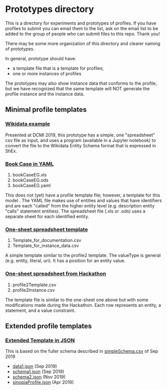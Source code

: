 # Prototypes directory

This is a directory for experiments and prototypes of profiles. If you have profiles to submit you can email them to the list, ask on the email list to be added to the group of people who can submit files to this repo. Thank you!

There may be some more organization of this directory and clearer naming of prototypes. 

In general, prototype should have: 
* a template file that is a template for profiles; 
* one or more instances of profiles

The prototypes may also show instance data that conforms to the profile, but we have recognized that the same template will NOT generate the profile instance and the instance data.

## Minimal profile templates

### [Wikidata example](wikidata_painting)

Presented at DCMI 2019, this prototype has a simple, one "spreadsheet" csv file as input, and uses a program (available in a Jupyter notebook) to convert the file to the Wikidata Entity Schema format that is expressed in ShEx.

### [Book Case in YAML](templateYAML)

1. bookCaseEG.xls
1. bookCaseEG.ods
1. bookCaseEG.yaml

This does not (yet) have a profile template file; however, a template for this model . The YAML file makes use of entities and values that have identifiers and are each "called" from the higher entity level (e.g. description entity "calls" statement entities). The spreadsheet file (.xls or .ods) uses a separate sheet for each identified entity.

### [One-sheet spreadsheet template](bookCase1)

1. Template_for_documentation.csv
1. Template_for_instance_data.csv

A simple template similar to the profile2 template. The valueType is general (e.g. entity, literal, uri). It has a position for an entity value.

### [One-sheet spreadsheet from Hackathon](simpleFromHackathon)

1. profile2Template.csv
1. profile2Instance.csv

The template file is similar to the one-sheet one above but with some modifications made during the Hackathon. Each row represents an entity, a statement, and a value constraint. 

## Extended profile templates

### [Extended Template in JSON](extendedTemplateInJSON)

This is based on the fuller schema described in [simpleSchema.csv](/simpleSchema.csv) of Sep 2019
* [data1.json](prototypes/data1.json) (Sep 2019)
* [schema1.json](prototypes/schema1.json) (Sep 2019)
* [schema2.json](prototypes/extendedTemplateInJSON/schema2.json) (Nov 2019)
* [sinopiaProfile.json](prior_art/sinopiaProfile.json) (Apr 2019)
